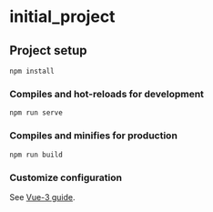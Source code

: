 # initial_project

## Project setup
```
npm install
```

### Compiles and hot-reloads for development
```
npm run serve
```

### Compiles and minifies for production
```
npm run build
```

### Customize configuration
See [Vue-3 guide](https://www.youtube.com/watch?v=XzLuMtDelGk&t=1s).
